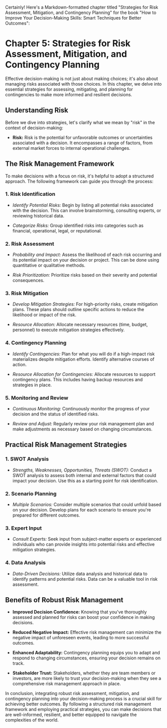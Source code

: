Certainly! Here's a Markdown-formatted chapter titled "Strategies for Risk Assessment, Mitigation, and Contingency Planning" for the book "How to Improve Your Decision-Making Skills: Smart Techniques for Better Outcomes":

Chapter 5: Strategies for Risk Assessment, Mitigation, and Contingency Planning
===============================================================================

Effective decision-making is not just about making choices; it's also about managing risks associated with those choices. In this chapter, we delve into essential strategies for assessing, mitigating, and planning for contingencies to make more informed and resilient decisions.

Understanding Risk
------------------

Before we dive into strategies, let's clarify what we mean by "risk" in the context of decision-making:

* **Risk:** Risk is the potential for unfavorable outcomes or uncertainties associated with a decision. It encompasses a range of factors, from external market forces to internal operational challenges.

The Risk Management Framework
-----------------------------

To make decisions with a focus on risk, it's helpful to adopt a structured approach. The following framework can guide you through the process:

### 1. **Risk Identification**

* *Identify Potential Risks:* Begin by listing all potential risks associated with the decision. This can involve brainstorming, consulting experts, or reviewing historical data.

* *Categorize Risks:* Group identified risks into categories such as financial, operational, legal, or reputational.

### 2. **Risk Assessment**

* *Probability and Impact:* Assess the likelihood of each risk occurring and its potential impact on your decision or project. This can be done using quantitative or qualitative methods.

* *Risk Prioritization:* Prioritize risks based on their severity and potential consequences.

### 3. **Risk Mitigation**

* *Develop Mitigation Strategies:* For high-priority risks, create mitigation plans. These plans should outline specific actions to reduce the likelihood or impact of the risk.

* *Resource Allocation:* Allocate necessary resources (time, budget, personnel) to execute mitigation strategies effectively.

### 4. **Contingency Planning**

* *Identify Contingencies:* Plan for what you will do if a high-impact risk materializes despite mitigation efforts. Identify alternative courses of action.

* *Resource Allocation for Contingencies:* Allocate resources to support contingency plans. This includes having backup resources and strategies in place.

### 5. **Monitoring and Review**

* *Continuous Monitoring:* Continuously monitor the progress of your decision and the status of identified risks.

* *Review and Adjust:* Regularly review your risk management plan and make adjustments as necessary based on changing circumstances.

Practical Risk Management Strategies
------------------------------------

### 1. **SWOT Analysis**

* *Strengths, Weaknesses, Opportunities, Threats (SWOT):* Conduct a SWOT analysis to assess both internal and external factors that could impact your decision. Use this as a starting point for risk identification.

### 2. **Scenario Planning**

* *Multiple Scenarios:* Consider multiple scenarios that could unfold based on your decision. Develop plans for each scenario to ensure you're prepared for different outcomes.

### 3. **Expert Input**

* *Consult Experts:* Seek input from subject-matter experts or experienced individuals who can provide insights into potential risks and effective mitigation strategies.

### 4. **Data Analysis**

* *Data-Driven Decisions:* Utilize data analysis and historical data to identify patterns and potential risks. Data can be a valuable tool in risk assessment.

Benefits of Robust Risk Management
----------------------------------

* **Improved Decision Confidence:** Knowing that you've thoroughly assessed and planned for risks can boost your confidence in making decisions.

* **Reduced Negative Impact:** Effective risk management can minimize the negative impact of unforeseen events, leading to more successful outcomes.

* **Enhanced Adaptability:** Contingency planning equips you to adapt and respond to changing circumstances, ensuring your decision remains on track.

* **Stakeholder Trust:** Stakeholders, whether they are team members or investors, are more likely to trust your decision-making when they see a comprehensive risk management approach in place.

In conclusion, integrating robust risk assessment, mitigation, and contingency planning into your decision-making process is a crucial skill for achieving better outcomes. By following a structured risk management framework and employing practical strategies, you can make decisions that are well-informed, resilient, and better equipped to navigate the complexities of the world.
